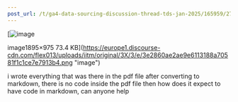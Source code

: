 ```yaml
---
post_url: /t/ga4-data-sourcing-discussion-thread-tds-jan-2025/165959/273
---
```

[![image](https://europe1.discourse-cdn.com/flex013/uploads/iitm/optimized/3X/3/e/3e2860ae2ae9e6113188a70581f1c1ce7e7913b4_2_690x355.png)

image1895×975 73.4 KB](https://europe1.discourse-cdn.com/flex013/uploads/iitm/original/3X/3/e/3e2860ae2ae9e6113188a70581f1c1ce7e7913b4.png "image")

  
i wrote everything that was there in the pdf file after converting to markdown, there is no code inside the pdf file then how does it expect to have code in markdown, can anyone help